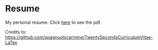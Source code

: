 # Resume
My personal resume. Click [here](https://github.com/gmgigi96/CV/blob/gh-pages/cv.pdf) to see the pdf.

Credits to: https://github.com/spagnuolocarmine/TwentySecondsCurriculumVitae-LaTex 

